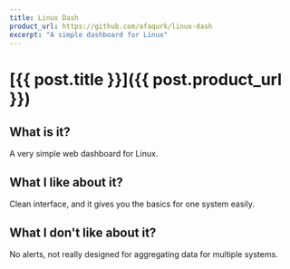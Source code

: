 ```yaml
---
title: Linux Dash 
product_url: https://github.com/afaqurk/linux-dash
excerpt: "A simple dashboard for Linux"
---
```

# [{{ post.title }}]({{ post.product_url }})

## What is it? 
A very simple web dashboard for Linux. 

## What I like about it? 
Clean interface, and it gives you the basics for one system easily. 

## What I don't like about it? 

No alerts, not really designed for aggregating data for multiple systems.
